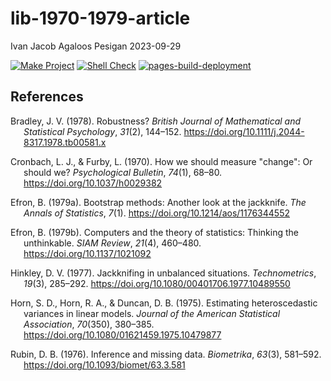lib-1970-1979-article
================
Ivan Jacob Agaloos Pesigan
2023-09-29

<!-- README.md is generated from .setup/readme/README.Rmd. Please edit that file -->
<!-- badges: start -->

[![Make
Project](https://github.com/ijapesigan/lib-1970-1979-article/actions/workflows/make.yml/badge.svg)](https://github.com/ijapesigan/lib-1970-1979-article/actions/workflows/make.yml)
[![Shell
Check](https://github.com/ijapesigan/lib-1970-1979-article/actions/workflows/shellcheck.yml/badge.svg)](https://github.com/ijapesigan/lib-1970-1979-article/actions/workflows/shellcheck.yml)
[![pages-build-deployment](https://github.com/ijapesigan/lib-1970-1979-article/actions/workflows/pages/pages-build-deployment/badge.svg)](https://github.com/ijapesigan/lib-1970-1979-article/actions/workflows/pages/pages-build-deployment)
<!-- badges: end -->

## References

<div id="refs" class="references csl-bib-body hanging-indent"
line-spacing="2">

<div id="ref-Bradley-1978" class="csl-entry">

Bradley, J. V. (1978). Robustness? *British Journal of Mathematical and
Statistical Psychology*, *31*(2), 144–152.
<https://doi.org/10.1111/j.2044-8317.1978.tb00581.x>

</div>

<div id="ref-Cronbach-Furby-1970" class="csl-entry">

Cronbach, L. J., & Furby, L. (1970). How we should measure "change": Or
should we? *Psychological Bulletin*, *74*(1), 68–80.
<https://doi.org/10.1037/h0029382>

</div>

<div id="ref-Efron-1979a" class="csl-entry">

Efron, B. (1979a). Bootstrap methods: Another look at the jackknife.
*The Annals of Statistics*, *7*(1).
<https://doi.org/10.1214/aos/1176344552>

</div>

<div id="ref-Efron-1979b" class="csl-entry">

Efron, B. (1979b). Computers and the theory of statistics: Thinking the
unthinkable. *SIAM Review*, *21*(4), 460–480.
<https://doi.org/10.1137/1021092>

</div>

<div id="ref-Hinkley-1977" class="csl-entry">

Hinkley, D. V. (1977). Jackknifing in unbalanced situations.
*Technometrics*, *19*(3), 285–292.
<https://doi.org/10.1080/00401706.1977.10489550>

</div>

<div id="ref-Horn-Horn-Duncan-1975" class="csl-entry">

Horn, S. D., Horn, R. A., & Duncan, D. B. (1975). Estimating
heteroscedastic variances in linear models. *Journal of the American
Statistical Association*, *70*(350), 380–385.
<https://doi.org/10.1080/01621459.1975.10479877>

</div>

<div id="ref-Rubin-1976" class="csl-entry">

Rubin, D. B. (1976). Inference and missing data. *Biometrika*, *63*(3),
581–592. <https://doi.org/10.1093/biomet/63.3.581>

</div>

</div>
